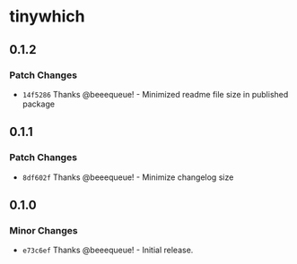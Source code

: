 # tinywhich

## 0.1.2

### Patch Changes

- `14f5286` Thanks @beeequeue! - Minimized readme file size in published package

## 0.1.1

### Patch Changes

- `8df602f` Thanks @beeequeue! - Minimize changelog size

## 0.1.0

### Minor Changes

- `e73c6ef` Thanks @beeequeue! - Initial release.
